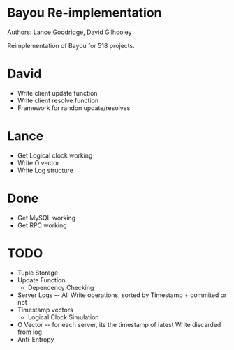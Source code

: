 # Bayou Re-implementation

Authors: Lance Goodridge, David Gilhooley

Reimplementation of Bayou for 518 projects.

# David

* Write client update function
* Write client resolve function
* Framework for randon update/resolves

# Lance

* Get Logical clock working
* Write O vector
* Write Log structure

# Done

* Get MySQL working
* Get RPC working

# TODO

* Tuple Storage
* Update Function
    * Dependency Checking
* Server Logs -- All Write operations, sorted by Timestamp + commited or not
* Timestamp vectors
    * Logical Clock Simulation
* O Vector -- for each server, its the timestamp of latest Write discarded from log
* Anti-Entropy

